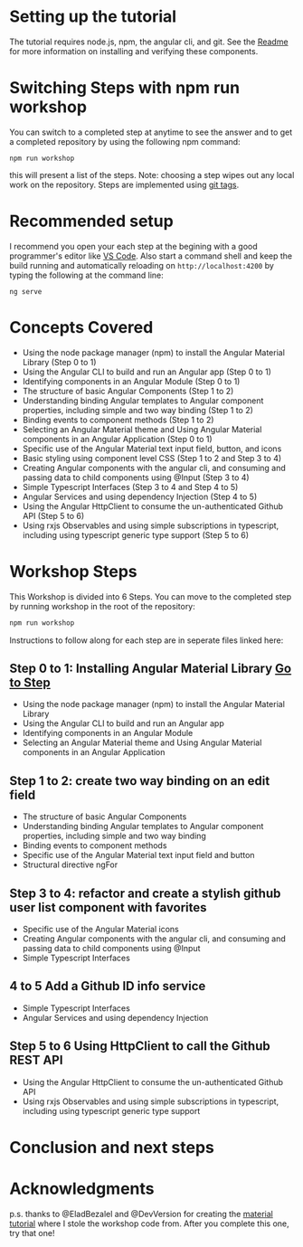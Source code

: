 # Setting up the tutorial
The tutorial requires node.js, npm, the angular cli, and git.   See the [Readme](readme.md) for more information on installing and verifying these components.

# Switching Steps with npm run workshop
You can switch to a completed step at anytime to see the answer and to get a completed repository by using the following npm command:
````
npm run workshop
````

this will present a list of the steps. Note: choosing a step wipes out any local work on the repository.
Steps are implemented using [git tags](https://git-scm.com/book/en/v2/Git-Basics-Tagging).

# Recommended setup
I recommend you open your each step at the begining with a good programmer's editor like [VS Code](https://code.visualstudio.com/).  Also start a command shell and keep the build running and automatically reloading on `http://localhost:4200` by typing the following at the command line:
````
ng serve
````
# Concepts Covered
- Using the node package manager (npm) to install the Angular Material Library (Step 0 to 1)
- Using the Angular CLI to build and run an Angular app (Step 0 to 1)
- Identifying components in an Angular Module (Step 0 to 1)
- The structure of basic Angular Components (Step 1 to 2)
- Understanding binding Angular templates to Angular component properties, including simple and two way binding (Step 1 to 2)
- Binding events to component methods (Step 1 to 2)
- Selecting an Angular Material theme and Using Angular Material components in an Angular Application (Step 0 to 1)
- Specific use of the Angular Material text input field, button, and icons
- Basic styling using component level CSS (Step 1 to 2 and Step 3 to 4)
- Creating Angular components with the angular cli, and consuming and passing data to child components using @Input (Step 3 to 4)
- Simple Typescript Interfaces (Step 3 to 4 and Step 4 to 5)
- Angular Services and using dependency Injection (Step 4 to 5)
- Using the Angular HttpClient to consume the un-authenticated Github API (Step 5 to 6)
- Using rxjs Observables and using simple subscriptions in typescript, including using typescript generic type support (Step 5 to 6)

# Workshop Steps
This Workshop is divided into 6 Steps.  You can move to the completed step by running workshop in the root of the repository:
````bash
npm run workshop
````
Instructions to follow along for each step are in seperate files linked here:
## Step 0 to 1: Installing Angular Material Library [Go to Step](step-0-to-1.md)
- Using the node package manager (npm) to install the Angular Material Library
- Using the Angular CLI to build and run an Angular app
- Identifying components in an Angular Module
- Selecting an Angular Material theme and Using Angular Material components in an Angular Application

## Step 1 to 2: create two way binding on an edit field
- The structure of basic Angular Components
- Understanding binding Angular templates to Angular component properties, including simple and two way binding 
- Binding events to component methods
- Specific use of the Angular Material text input field and button
- Structural directive ngFor
## Step 3 to 4:  refactor and create a stylish github user list component with favorites
- Specific use of the Angular Material icons
- Creating Angular components with the angular cli, and consuming and passing data to child components using @Input 
- Simple Typescript Interfaces 

## 4 to 5 Add a Github ID info service
- Simple Typescript Interfaces 
- Angular Services and using dependency Injection 

## Step 5 to 6 Using HttpClient to call the Github REST API
- Using the Angular HttpClient to consume the un-authenticated Github API 
- Using rxjs Observables and using simple subscriptions in typescript, including using typescript generic type support 

# Conclusion and next steps


# Acknowledgments

p.s. thanks to @EladBezalel and @DevVersion for creating the [material tutorial](https://github.com/EladBezalel/material2-start/) where I stole the workshop code from.  After you complete this one, try that one!